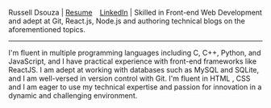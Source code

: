 Russell Dsouza | [Resume](https://drive.google.com/file/d/1fnYKNor4b6tJjFExAQPTaVTb-tPx7ddO/view?usp=sharing) &ensp; [LinkedIn](www.linkedin.com/in/russell-dsouza-203987252) | Skilled in Front-end Web Development and adept at Git, React.js, Node.js and authoring technical blogs on the aforementioned topics. 
<br><hr>
I'm fluent in multiple programming languages including C, C++, Python, and JavaScript, and I have practical experience with front-end frameworks like ReactJS. I
am adept at working with databases such as MySQL and SQLite, and I am well-versed in version control with Git. I'm fluent
in HTML , CSS and I am eager to use my technical expertise and passion for innovation in a dynamic and challenging
environment.